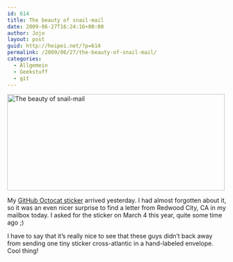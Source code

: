 ```yaml
---
id: 614
title: The beauty of snail-mail
date: 2009-06-27T16:24:16+00:00
author: Jojo
layout: post
guid: http://heipei.net/?p=614
permalink: /2009/06/27/the-beauty-of-snail-mail/
categories:
  - Allgemein
  - Geekstuff
  - git
---
```

[<img src="https://farm4.static.flickr.com/3408/3664632307_067308aea4.jpg" width="500" height="222" alt="The beauty of snail-mail" class="aligncenter" />](https://secure.flickr.com/photos/heipei/3664632307/ "The beauty of snail-mail by heipei, on Flickr")
  
My [GitHub Octocat sticker](http://github.com/blog/369-get-your-github-stickers) arrived yesterday. I had almost forgotten about it, so it was an even nicer surprise to find a letter from Redwood City, CA in my mailbox today. I asked for the sticker on March 4 this year, quite some time ago ;)
  
I have to say that it&#8217;s really nice to see that these guys didn&#8217;t back away from sending one tiny sticker cross-atlantic in a hand-labeled envelope. Cool thing!